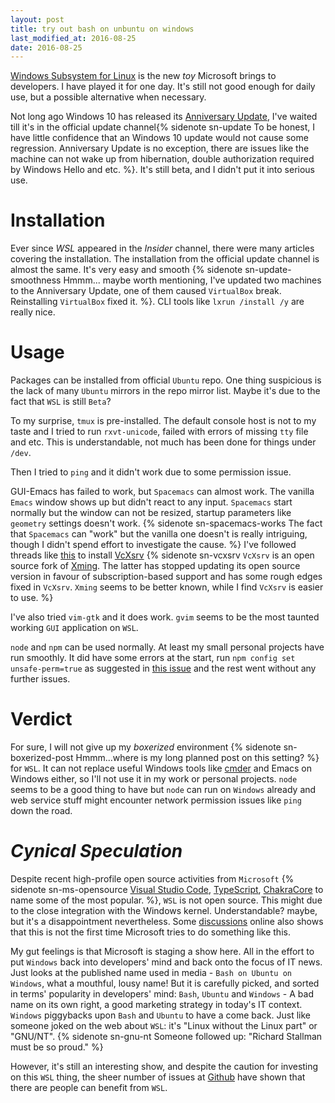 ```yaml
---
layout: post
title: try out bash on unbuntu on windows
last_modified_at: 2016-08-25
date: 2016-08-25
---
```


[Windows Subsystem for Linux](https://en.wikipedia.org/wiki/Windows_Subsystem_for_Linux)
is the new *toy* Microsoft brings to developers. I have played it for one day.
It's still not good enough for daily use, but a possible alternative when
necessary.

Not long ago Windows 10 has released its
[Anniversary Update](http://www.howtogeek.com/248177/whats-new-in-windows-10s-anniversary-update/),
I've waited till it's in the official update channel{% sidenote sn-update To be
honest, I have little confidence that an Windows 10 update would not cause some
regression. Anniversary Update is no exception, there are issues like the
machine can not wake up from hibernation, double authorization required by
Windows Hello and etc. %}. It's still beta, and I didn't put it into serious
use.

# Installation

Ever since *WSL* appeared in the *Insider* channel, there were many articles
covering the installation. The installation from the official update channel is
almost the same. It's very easy and smooth {% sidenote sn-update-smoothness
Hmmm... maybe worth mentioning, I've updated two machines to the Anniversary
Update, one of them caused `VirtualBox` break. Reinstalling `VirtualBox` fixed
it. %}. CLI tools like `lxrun /install /y` are really nice.


# Usage

Packages can be installed from official `Ubuntu` repo. One thing suspicious is
the lack of many `Ubuntu` mirrors in the repo mirror list. Maybe it's due to the
fact that `WSL` is still `Beta`?

To my surprise, `tmux` is pre-installed. The default console host is not to my taste
and I tried to run `rxvt-unicode`, failed with errors of missing `tty` file and
etc. This is understandable, not much has been done for things under `/dev`.

Then I tried to `ping` and it didn't work due to some permission issue.

GUI-Emacs has failed to work, but `Spacemacs` can almost work. The vanilla
`Emacs` window shows up but didn't react to any input. `Spacemacs` start
normally but the window can not be resized, startup parameters like `geometry`
settings doesn't work. {% sidenote sn-spacemacs-works The fact that `Spacemacs`
can "work" but the vanilla one doesn't is really intriguing, though I didn't
spend effort to investigate the cause. %} I've followed threads like
[this](https://www.reddit.com/r/Windows10/comments/4ea4w4/fyi_you_can_run_gui_linux_apps_from_bash/)
to install [VcXsrv](https://sourceforge.net/projects/vcxsrv/) {% sidenote
sn-vcxsrv `VcXsrv` is an open source fork of
[Xming](https://sourceforge.net/projects/xming/). The latter has stopped
updating its open source version in favour of subscription-based support and has
some rough edges fixed in `VcXsrv`. `Xming` seems to be better known, while I
find `VcXsrv` is easier to use. %}

I've also tried `vim-gtk` and it does work. `gvim` seems to be the most taunted
working `GUI` application on `WSL`.

`node` and `npm` can be used normally. At least my small personal projects have
run smoothly. It did have some errors at the start, run `npm config set
unsafe-perm=true` as suggested in
[this issue](https://github.com/Microsoft/BashOnWindows/issues/14) and the rest
went without any further issues.


# Verdict 

For sure, I will not give up my *boxerized* environment {% sidenote
sn-boxerized-post Hmmm...where is my long planned post on this setting? %} for
`WSL`. It can not replace useful Windows tools like [cmder](http://cmder.net/)
and Emacs on Windows either, so I'll not use it in my work or personal projects.
`node` seems to be a good thing to have but `node` can run on `Windows` already
and web service stuff might encounter network permission issues like `ping` down
the road.


# *Cynical Speculation*

Despite recent high-profile open source activities from `Microsoft` {% sidenote
sn-ms-opensource [Visual Studio Code](https://github.com/Microsoft/vscode/),
[TypeScript](https://github.com/Microsoft/TypeScript),
[ChakraCore](https://github.com/Microsoft/ChakraCore) to name some of the most
popular. %}, `WSL` is not open source. This might due to the close integration
with the Windows kernel. Understandable? maybe, but it's a disappointment
nevertheless. Some [discussions](https://news.ycombinator.com/item?id=11445301)
online also shows that this is not the first time Microsoft tries to do
something like this.

My gut feelings is that Microsoft is staging a show here. All in the effort to
put `Windows` back into developers' mind and back onto the focus of IT news.
Just looks at the published name used in media - `Bash on Ubuntu on Windows`,
what a mouthful, lousy name! But it is carefully picked, and sorted in terms'
popularity in developers' mind: `Bash`, `Ubuntu` and `Windows` - A bad name on
its own right, a good marketing strategy in today's IT context. `Windows`
piggybacks upon `Bash` and `Ubuntu` to have a come back. Just like someone joked
on the web about `WSL`: it's "Linux without the Linux part" or "GNU/NT". {%
sidenote sn-gnu-nt Someone followed up: "Richard Stallman must be so proud." %}

However, it's still an interesting show, and despite the caution for investing
on this `WSL` thing, the sheer number of issues at
[Github](https://github.com/Microsoft/BashOnWindows/issues) have shown that
there are people can benefit from `WSL`.

